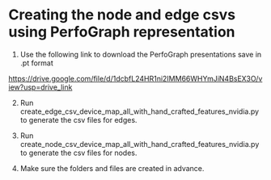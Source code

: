 # Creating the node and edge csvs using PerfoGraph representation

1. Use the following link to download the PerfoGraph presentations save in .pt format

https://drive.google.com/file/d/1dcbfL24HR1ni2IMM66WHYmJiN4BsEX3O/view?usp=drive_link

2. Run create_edge_csv_device_map_all_with_hand_crafted_features_nvidia.py to generate the csv files for edges.

3. Run create_node_csv_device_map_all_with_hand_crafted_features_nvidia.py to generate the csv files for nodes.

4. Make sure the folders and files are created in advance. 